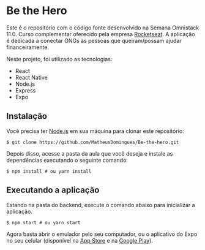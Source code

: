# Be the Hero

Este é o repositório com o código fonte desenvolvido na Semana Omnistack 11.0.
Curso complementar oferecido pela empresa [Rocketseat](https://rocketseat.com.br).
A aplicação é dedicada a conectar ONGs às pessoas que queiram/possam ajudar financeiramente.

Neste projeto, foi utilizado as tecnologias:

- React
- React Native
- Node.js
- Express
- Expo

## Instalação

Você precisa ter [Node.js](https://nodejs.org) em sua máquina para clonar este repositório:

```
$ git clone https://github.com/MatheusDomingues/Be-the-hero.git
```

Depois disso, acesse a pasta da aula que você deseja e instale as dependências executando o seguinte comando:

```
$ npm install # ou yarn install
```

## Executando a aplicação

Estando na pasta do backend, execute o comando abaixo para inicializar a aplicação.

```
$ npm start # ou yarn start
```

Agora basta abrir o emulador pelo seu computador, ou o aplicativo do Expo no seu celular (disponível na [App Store](https://apps.apple.com/br/app/expo-client/id982107779) e na [Google Play](https://play.google.com/store/apps/details?id=host.exp.exponent&hl=pt_BR)).
